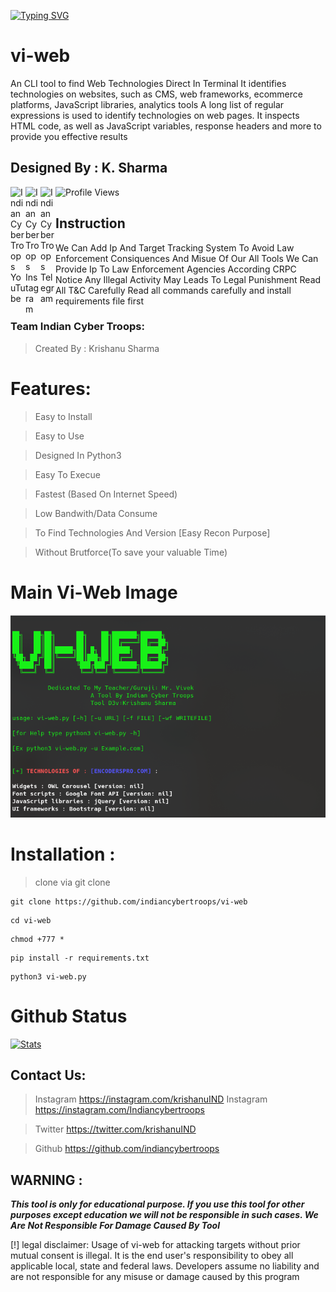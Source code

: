 [![Typing SVG](https://readme-typing-svg.herokuapp.com?font=Ubuntu&color=%2336BCF7&vCenter=true&height=35&lines=root%40Indian-Cyber-Troops~%23+whoami;%E2%9C%93+Indian+Hacker;%E2%9C%93+Web+Pentester;%E2%9C%93+Indian+Cyber+Space+Troops+;%E2%9C%93+Developer+;%E2%9C%93+Open+source+Toolmaker+)](https://git.io/typing-svg)
# vi-web
An CLI tool to find Web Technologies Direct In Terminal 
It identifies technologies on websites, such as CMS, web frameworks, ecommerce platforms, JavaScript libraries, analytics tools 
A long list of regular expressions is used to identify technologies on web pages. It inspects HTML code, as well as JavaScript variables, response headers and more to provide you effective results 

## Designed By : K. Sharma
<p>
 <a href="https://www.youtube.com/c/indiancybertroops">
    <img align="left" alt="Indian Cyber Troops YouTube" width="24px" src="https://cdn.jsdelivr.net/npm/simple-icons@3.2.0/icons/youtube.svg" />
  </a>
    <a href="https://instagram.com/indiancybertroops">
    <img align="left" alt="Indian Cyber Troops Instagram" width="24px" src="https://cdn.jsdelivr.net/npm/simple-icons@3.2.0/icons/instagram.svg" />
  </a>
     <a href="https://t.me/indiancybertroops">
    <img align="left" alt="Indian Cyber Troops Telegram" width="24px" src="https://cdn.jsdelivr.net/npm/simple-icons@3.2.0/icons/telegram.svg" />
  </a>

</p>
   
   ![Profile Views](https://hits.seeyoufarm.com/api/count/incr/badge.svg?url=https://github.com/indiancybertroopsy/&title=Profile%20Views)

## Instruction
We Can Add Ip And Target Tracking System To Avoid Law Enforcement Consiquences And Misue Of Our All Tools 
We Can Provide Ip To Law Enforcement Agencies According CRPC Notice 
Any Illegal Activity May Leads To Legal Punishment 
Read All T&C Carefully
Read all commands carefully and install requirements file first

### Team Indian Cyber Troops:
>Created By : Krishanu Sharma 

# Features:
>Easy to Install

>Easy to Use

>Designed In Python3

>Easy To Execue

>Fastest (Based On Internet Speed)

>Low Bandwith/Data Consume

>To Find Technologies And Version [Easy Recon Purpose]

>Without Brutforce(To save your valuable Time)
# Main Vi-Web Image
![](vi-web.png)
# Installation :
> clone via git clone

```
git clone https://github.com/indiancybertroops/vi-web
```
```
cd vi-web
```
```
chmod +777 *
```
```
pip install -r requirements.txt
```
```
python3 vi-web.py
```


# Github Status
[![Stats](https://github-stats-alpha.vercel.app/api/?username=indiancybertroops&cc=fff&tc=DF7431&ic=DF7431 "Stats")](https://github.com/indiancybertroops "Stats")<br>

## Contact Us: 


>Instagram
https://instagram.com/krishanuIND
>Instagram
https://instagram.com/Indiancybertroops


>Twitter
https://twitter.com/krishanuIND


>Github
https://github.com/indiancybertroops

## WARNING : 
***This tool is only for educational purpose. If you use this tool for other purposes except education we will not be responsible in such cases. We Are Not Responsible For Damage Caused By Tool***

[!] legal disclaimer: Usage of vi-web for attacking targets without prior mutual consent is illegal. It is the end user's responsibility to obey all applicable local, state and federal laws. Developers assume no liability and are not responsible for any misuse or damage caused by this program
